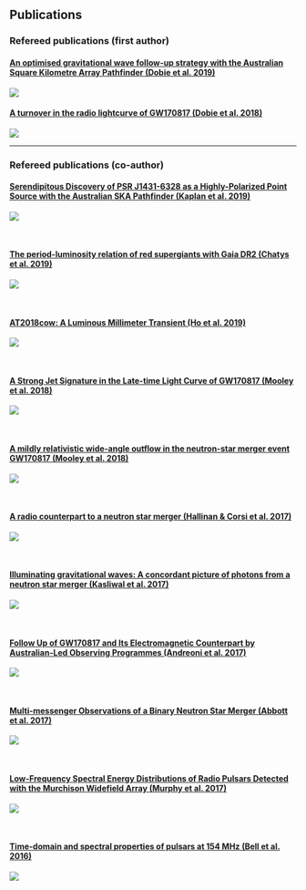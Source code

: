 ## Publications


### Refereed publications (first author)
#### <a href="https://arxiv.org/abs/1903.01481">An optimised gravitational wave follow-up strategy with the Australian Square Kilometre Array Pathfinder (Dobie et al. 2019)</a>
<a href="https://arxiv.org/abs/1903.01481"><img src="images/askap_gw170817.png?raw=true"/></a>

#### [A turnover in the radio lightcurve of GW170817 (Dobie et al. 2018)](https://arxiv.org/abs/1803.06853)
<a href="https://arxiv.org/abs/1803.06853"><img src="images/radio_turnover.png?raw=true"/></a>

---

### Refereed publications (co-author)
#### [Serendipitous Discovery of PSR J1431-6328 as a Highly-Polarized Point Source with the Australian SKA Pathfinder (Kaplan et al. 2019)](https://arxiv.org/abs/1908.03163)
<a href="https://arxiv.org/abs/1908.03163"><img src="images/kaplan-2019.png?raw=true"/></a>

<br>

#### [The period-luminosity relation of red supergiants with Gaia DR2 (Chatys et al. 2019)](https://arxiv.org/abs/1906.03879)
<a href="https://arxiv.org/abs/1906.03879"><img src="images/chatys-2019.png?raw=true"/></a>

<br>

#### [AT2018cow: A Luminous Millimeter Transient (Ho et al. 2019)](https://arxiv.org/abs/1810.10880)
<a href="https://arxiv.org/abs/1810.10880"><img src="images/ho-2019.png?raw=true"/></a>

<br>

#### [A Strong Jet Signature in the Late-time Light Curve of GW170817 (Mooley et al. 2018)](https://arxiv.org/abs/1810.12927)
<a href="https://arxiv.org/abs/1810.12927"><img src="images/mooley-2018b.png?raw=true"/></a>

<br>

#### [A mildly relativistic wide-angle outflow in the neutron-star merger event GW170817 (Mooley et al. 2018)](https://arxiv.org/abs/1711.11573)
<a href="https://arxiv.org/abs/1711.11573"><img src="images/mooley-2018a.png?raw=true"/></a>

<br>

#### [A radio counterpart to a neutron star merger (Hallinan & Corsi et al. 2017)](https://arxiv.org/abs/1710.05435)
<a href="https://arxiv.org/abs/1710.05435"><img src="images/hallinan-2017.png?raw=true"/></a>

<br>

#### [Illuminating gravitational waves: A concordant picture of photons from a neutron star merger (Kasliwal et al. 2017)](https://arxiv.org/abs/1710.05436)
<a href="https://arxiv.org/abs/1710.05436"><img src="images/kasliwal-2017.png?raw=true"/></a>

<br>

#### [Follow Up of GW170817 and Its Electromagnetic Counterpart by Australian-Led Observing Programmes (Andreoni et al. 2017)](https://arxiv.org/abs/1710.05846)
<a href="https://arxiv.org/abs/1710.05846"><img src="images/andreoni-2017.png?raw=true"/></a>

<br>

#### [Multi-messenger Observations of a Binary Neutron Star Merger (Abbott et al. 2017)](https://arxiv.org/abs/1710.05833)
<a href="https://arxiv.org/abs/1710.05833"><img src="images/abbott-2017.png?raw=true"/></a>

<br>

#### [Low-Frequency Spectral Energy Distributions of Radio Pulsars Detected with the Murchison Widefield Array (Murphy et al. 2017)](https://arxiv.org/abs/1704.00027)
<a href="https://arxiv.org/abs/1704.00027"><img src="images/murphy-2017.png?raw=true"/></a>

<br>

#### [Time-domain and spectral properties of pulsars at 154 MHz (Bell et al. 2016)](https://arxiv.org/abs/1605.09100)
<a href="https://arxiv.org/abs/1605.09100"><img src="images/bell-2016.png?raw=true"/></a>
